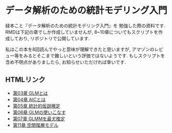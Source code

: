 <link href="./css/mymarkdown.css" rel="stylesheet"></link>
<meta charset="UTF-8">


# データ解析のための統計モデリング入門

緑本こと『データ解析のための統計モデリング入門』を
勉強した際の資料です. RMDは下記の章でしか作成していませんが,
8~10章についてもスクリプトを作成しており, リポジトリで公開しています.

私はこの本を8回読んでやっと意味が理解できたと思いますが,
アマゾンのレビュー等をみるとそこまで難しいという評価ではないようです.
もしスクリプトを含め不明点がありましたら, お知らせいただければ幸いです.

## HTMLリンク

- [第03章 GLMとは](./round8/ch3-glm/ch3-glm.html)
- [第04章 AICとは](./round8/ch4-aic/ch4-aic.html)
- [第05章 統計的仮説検定](./round8/ch5-static-test/ch5-static-test.html)
- [第06章 GLMの使いこなす](./round8/ch6-usage-glm/ch6-glm.html)
- [第07章 GLMMを最尤推定](./round8/ch7-glmm/ch7-glmm.html)
- [第11章 空間階層モデル](./round8/ch-11-spatial-hierachial-bayesian-model/ch-11-spatial-hierachial-bayesian-model.html)








